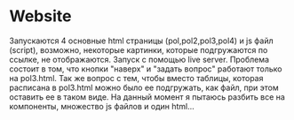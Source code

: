 # Website

Запускаются 4 основные html страницы (pol,pol2,pol3,pol4) и js файл (script), возможно, некоторые картинки, которые подгружаются по ссылке, не отображаются. 
Запуск с помощью live server.
Проблема состоит в том, что кнопки "наверх" и "задать вопрос" работают только на pol3.html. Так же вопрос с тем, чтобы вместо таблицы, которая расписана в pol3.html можно было ее подгружать, как файл, при этом оставить ее в таком виде.
На данный момент я пытаюсь разбить все на компоненты, множество js файлов и один html...
